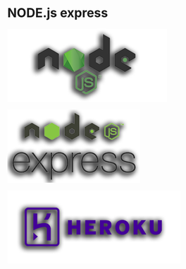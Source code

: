 # NODE.js express

![alt text](nodejs.png "Node.js")

![alt text](nodejsexpress.png "Node.js express")

![alt text](heroku.png "Heroku")

